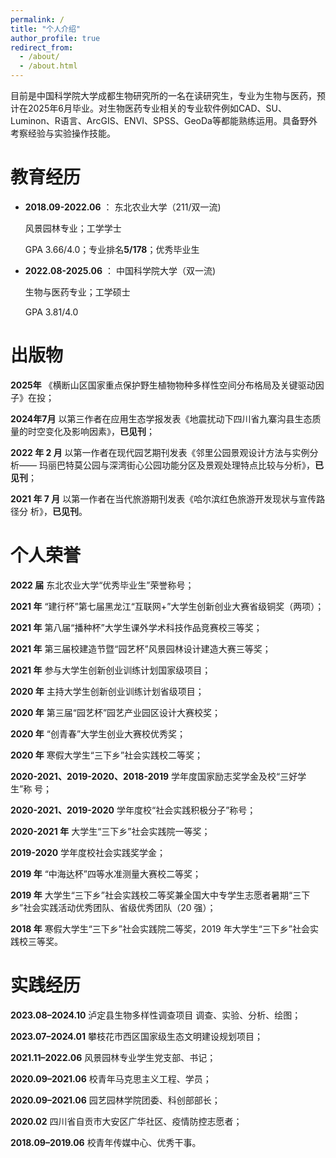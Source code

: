 ```yaml
---
permalink: /
title: "个人介绍"
author_profile: true
redirect_from: 
  - /about/
  - /about.html
---
```


目前是中国科学院大学成都生物研究所的一名在读研究生，专业为生物与医药，预计在2025年6月毕业。对生物医药专业相关的专业软件例如CAD、SU、Luminon、R语言、ArcGIS、ENVI、SPSS、GeoDa等都能熟练运用。具备野外考察经验与实验操作技能。

教育经历
======
- **2018.09-2022.06** ： 东北农业大学（211/双一流)

	风景园林专业；工学学士
	
	GPA 3.66/4.0；专业排名**5/178**；优秀毕业生 

- **2022.08-2025.06** ： 中国科学院大学（双一流)

	生物与医药专业；工学硕士
	
	GPA 3.81/4.0 


出版物
======
**2025年** 《横断山区国家重点保护野生植物物种多样性空间分布格局及关键驱动因子》在投；

**2024年7月** 以第三作者在应用生态学报发表《地震扰动下四川省九寨沟县生态质量的时空变化及影响因素》，**已见刊**；

**2022 年 2 月** 以第一作者在现代园艺期刊发表《邻里公园景观设计方法与实例分析——
玛丽巴特莫公园与深湾街心公园功能分区及景观处理特点比较与分析》，**已见刊**；

**2021 年 7 月** 以第一作者在当代旅游期刊发表《哈尔滨红色旅游开发现状与宣传路径分
析》，**已见刊**。



个人荣誉
======
**2022 届** 东北农业大学“优秀毕业生”荣誉称号；

 **2021 年** “建行杯”第七届黑龙江“互联网+”大学生创新创业大赛省级铜奖（两项）；
 
 **2021 年**  第八届“播种杯”大学生课外学术科技作品竞赛校三等奖；
 
**2021 年**  第三届校建造节暨“园艺杯”风景园林设计建造大赛三等奖；

**2021 年**  参与大学生创新创业训练计划国家级项目；

**2020 年** 主持大学生创新创业训练计划省级项目；

**2020 年**  第三届“园艺杯”园艺产业园区设计大赛校奖；

**2020 年** “创青春”大学生创业大赛校优秀奖；

**2020 年**  寒假大学生“三下乡”社会实践校二等奖；

**2020-2021、2019-2020、2018-2019** 学年度国家励志奖学金及校“三好学生”称
号；

**2020-2021、2019-2020** 学年度校“社会实践积极分子”称号；

**2020-2021 年** 大学生“三下乡”社会实践院一等奖；

 **2019-2020** 学年度校社会实践奖学金；
 
**2019 年** “中海达杯”四等水准测量大赛校二等奖；

**2019 年** 大学生“三下乡”社会实践校二等奖兼全国大中专学生志愿者暑期“三下乡”社会实践活动优秀团队、省级优秀团队（20 强）；

**2018 年** 寒假大学生“三下乡”社会实践院二等奖，2019 年大学生“三下乡”社会实
践校三等奖。



实践经历
======
**2023.08–2024.10**  泸定县生物多样性调查项目 调查、实验、分析、绘图；

**2023.07–2024.01** 攀枝花市西区国家级生态文明建设规划项目；

**2021.11–2022.06** 风景园林专业学生党支部、书记；

**2020.09–2021.06** 校青年马克思主义工程、学员；

**2020.09–2021.06** 园艺园林学院团委、科创部部长；

**2020.02** 四川省自贡市大安区广华社区、疫情防控志愿者；

**2018.09–2019.06** 校青年传媒中心、优秀干事。
